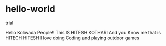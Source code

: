 # hello-world
trial

Hello Koliwada People!!
This IS HITESH KOTHARI 
And you Know me that is HITECH HITESH
 I love doing Coding and playing outdoor games
